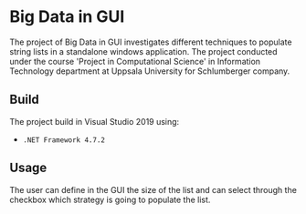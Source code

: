 # Big Data in GUI

The project of Big Data in GUI investigates different techniques to populate string lists in a standalone windows application. The project conducted under the course 'Project in Computational Science' in Information Technology department at Uppsala University for Schlumberger company.

## Build

The project build in Visual Studio 2019 using:
  * `.NET Framework 4.7.2`

## Usage 

The user can define in the GUI the size of the list and can select through the checkbox which strategy is going to populate the list.


